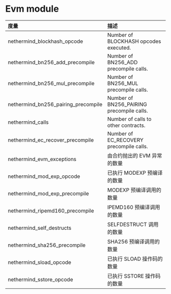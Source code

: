 # Evm module

| 度量 | 描述 |
| :--- | :--- |
| nethermind\_blockhash\_opcode | Number of BLOCKHASH opcodes executed. |
| nethermind\_bn256\_add\_precompile | Number of BN256\_ADD precompile calls. |
| nethermind\_bn256\_mul\_precompile | Number of BN256\_MUL precompile calls. |
| nethermind\_bn256\_pairing\_precompile | Number of BN256\_PAIRING precompile calls. |
| nethermind\_calls | Number of calls to other contracts. |
| nethermind\_ec\_recover\_precompile | Number of EC\_RECOVERY precompile calls. |
| nethermind\_evm\_exceptions | 由合约抛出的 EVM 异常的数量 |
| nethermind\_mod\_exp\_opcode | 已执行 MODEXP 预编译的数量 |
| nethermind\_mod\_exp\_precompile | MODEXP 预编译调用的数量 |
| nethermind\_ripemd160\_precompile | IPEMD160 预编译调用的数量 |
| nethermind\_self\_destructs | SELFDESTRUCT 调用的数量 |
| nethermind\_sha256\_precompile | SHA256 预编译调用的数量 |
| nethermind\_sload\_opcode | 已执行 SLOAD 操作码的数量 |
| nethermind\_sstore\_opcode | 已执行 SSTORE 操作码的数量 |


